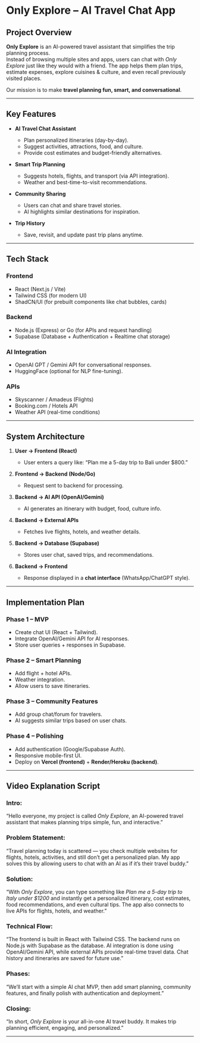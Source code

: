 #  Only Explore – AI Travel Chat App  

##  Project Overview  
**Only Explore** is an AI-powered travel assistant that simplifies the trip planning process.  
Instead of browsing multiple sites and apps, users can chat with *Only Explore* just like they would with a friend. The app helps them plan trips, estimate expenses, explore cuisines & culture, and even recall previously visited places.  

Our mission is to make **travel planning fun, smart, and conversational**.  

---

##  Key Features  
- **AI Travel Chat Assistant**  
   - Plan personalized itineraries (day-by-day).  
   - Suggest activities, attractions, food, and culture.  
   - Provide cost estimates and budget-friendly alternatives.  

-  **Smart Trip Planning**  
   - Suggests hotels, flights, and transport (via API integration).  
   - Weather and best-time-to-visit recommendations.  

-  **Community Sharing**  
   - Users can chat and share travel stories.  
   - AI highlights similar destinations for inspiration.  

-  **Trip History**  
   - Save, revisit, and update past trip plans anytime.  

---

## Tech Stack  

### **Frontend**
- React (Next.js / Vite)  
- Tailwind CSS (for modern UI)  
- ShadCN/UI (for prebuilt components like chat bubbles, cards)  

### **Backend**
- Node.js (Express) or Go (for APIs and request handling)  
- Supabase (Database + Authentication + Realtime chat storage)  

### **AI Integration**
- OpenAI GPT / Gemini API for conversational responses.  
- HuggingFace (optional for NLP fine-tuning).  

### **APIs**
- Skyscanner / Amadeus (Flights)  
- Booking.com / Hotels API  
- Weather API (real-time conditions)  

---

##  System Architecture  

1. **User → Frontend (React)**  
   - User enters a query like: “Plan me a 5-day trip to Bali under $800.”  

2. **Frontend → Backend (Node/Go)**  
   - Request sent to backend for processing.  

3. **Backend → AI API (OpenAI/Gemini)**  
   - AI generates an itinerary with budget, food, culture info.  

4. **Backend → External APIs**  
   - Fetches live flights, hotels, and weather details.  

5. **Backend → Database (Supabase)**  
   - Stores user chat, saved trips, and recommendations.  

6. **Backend → Frontend**  
   - Response displayed in a **chat interface** (WhatsApp/ChatGPT style).  

---

##  Implementation Plan  

### **Phase 1 – MVP**
- Create chat UI (React + Tailwind).  
- Integrate OpenAI/Gemini API for AI responses.  
- Store user queries + responses in Supabase.  

### **Phase 2 – Smart Planning**
- Add flight + hotel APIs.  
- Weather integration.  
- Allow users to save itineraries.  

### **Phase 3 – Community Features**
- Add group chat/forum for travelers.  
- AI suggests similar trips based on user chats.  

### **Phase 4 – Polishing**
- Add authentication (Google/Supabase Auth).  
- Responsive mobile-first UI.  
- Deploy on **Vercel (frontend)** + **Render/Heroku (backend)**.  

---

##  Video Explanation Script  

### **Intro:**  
“Hello everyone, my project is called *Only Explore*, an AI-powered travel assistant that makes planning trips simple, fun, and interactive.”  

### **Problem Statement:**  
“Travel planning today is scattered — you check multiple websites for flights, hotels, activities, and still don’t get a personalized plan. My app solves this by allowing users to chat with an AI as if it’s their travel buddy.”  

### **Solution:**  
“With *Only Explore*, you can type something like *Plan me a 5-day trip to Italy under $1200* and instantly get a personalized itinerary, cost estimates, food recommendations, and even cultural tips. The app also connects to live APIs for flights, hotels, and weather.”  

### **Technical Flow:**  
“The frontend is built in React with Tailwind CSS. The backend runs on Node.js with Supabase as the database. AI integration is done using OpenAI/Gemini API, while external APIs provide real-time travel data. Chat history and itineraries are saved for future use.”  

### **Phases:**  
“We’ll start with a simple AI chat MVP, then add smart planning, community features, and finally polish with authentication and deployment.”  

### **Closing:**  
“In short, *Only Explore* is your all-in-one AI travel buddy. It makes trip planning efficient, engaging, and personalized.”  

---
